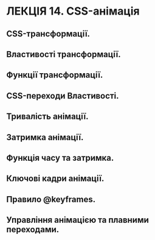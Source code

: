 # ЛЕКЦІЯ 14. CSS-анімація
## CSS-трансформації.
## Властивості трансформації.
## Функції трансформації.
## CSS-переходи Властивості.
## Тривалість анімації.
## Затримка анімації.
## Функція часу та затримка.
## Ключові кадри анімації.
## Правило @keyframes.
## Управління анімацією та плавними переходами.